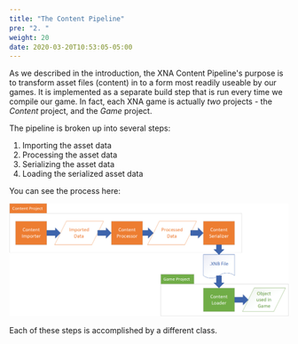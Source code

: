 ```yaml
---
title: "The Content Pipeline"
pre: "2. "
weight: 20
date: 2020-03-20T10:53:05-05:00
---
```


As we described in the introduction, the XNA Content Pipeline's purpose is to transform asset files (content) in to a form most readily useable by our games. It is implemented as a separate build step that is run every time we compile our game. In fact, each XNA game is actually _two_ projects - the _Content_ project, and the _Game_ project.

The pipeline is broken up into several steps:
1. Importing the asset data
2. Processing the asset data
3. Serializing the asset data 
4. Loading the serialized asset data

You can see the process here:

![XNA Content Pipeline](/images/11.2.1.png)

Each of these steps is accomplished by a different class.